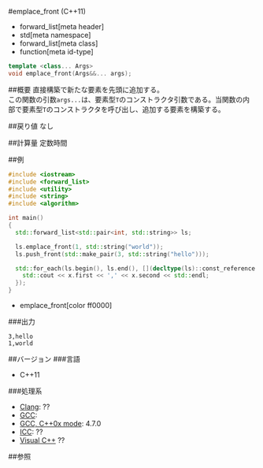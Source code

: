 #emplace_front (C++11)
* forward_list[meta header]
* std[meta namespace]
* forward_list[meta class]
* function[meta id-type]

```cpp
template <class... Args>
void emplace_front(Args&&... args);
```

##概要
直接構築で新たな要素を先頭に追加する。  
この関数の引数`args...`は、要素型`T`のコンストラクタ引数である。当関数の内部で要素型`T`のコンストラクタを呼び出し、追加する要素を構築する。


##戻り値
なし


##計算量
定数時間


##例
```cpp
#include <iostream>
#include <forward_list>
#include <utility>
#include <string>
#include <algorithm>

int main()
{
  std::forward_list<std::pair<int, std::string>> ls;

  ls.emplace_front(1, std::string("world"));
  ls.push_front(std::make_pair(3, std::string("hello")));

  std::for_each(ls.begin(), ls.end(), [](decltype(ls)::const_reference x) {
    std::cout << x.first << ',' << x.second << std::endl;
  });
}
```
* emplace_front[color ff0000]

###出力
```
3,hello
1,world
```

##バージョン
###言語
- C++11

###処理系
- [Clang](/implementation.md#clang): ??
- [GCC](/implementation.md#gcc): 
- [GCC, C++0x mode](/implementation.md#gcc): 4.7.0
- [ICC](/implementation.md#icc): ??
- [Visual C++](/implementation.md#visual_cpp) ??


##参照



